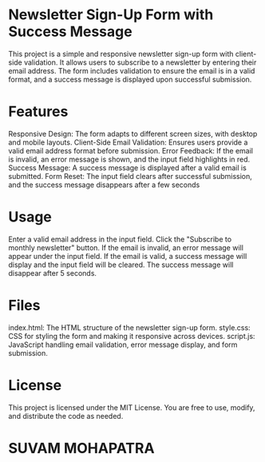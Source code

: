 # Newsletter Sign-Up Form with Success Message

This project is a simple and responsive newsletter sign-up form with client-side validation. It allows users to subscribe to a newsletter by entering their email address. The form includes validation to ensure the email is in a valid format, and a success message is displayed upon successful submission.

# Features

Responsive Design: The form adapts to different screen sizes, with desktop and mobile layouts.
Client-Side Email Validation: Ensures users provide a valid email address format before submission.
Error Feedback: If the email is invalid, an error message is shown, and the input field highlights in red.
Success Message: A success message is displayed after a valid email is submitted.
Form Reset: The input field clears after successful submission, and the success message disappears after a few seconds

# Usage

Enter a valid email address in the input field.
Click the "Subscribe to monthly newsletter" button.
If the email is invalid, an error message will appear under the input field.
If the email is valid, a success message will display and the input field will be cleared.
The success message will disappear after 5 seconds.

# Files

index.html: The HTML structure of the newsletter sign-up form.
style.css: CSS for styling the form and making it responsive across devices.
script.js: JavaScript handling email validation, error message display, and form submission.

# License

This project is licensed under the MIT License. You are free to use, modify, and distribute the code as needed.

# SUVAM MOHAPATRA
